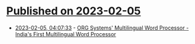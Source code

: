 # [Published on 2023-02-05](index.md)

* [2023-02-05, 04:07:33](https://lobste.rs/s/uoo3fj/org_systems_multilingual_word_processor) - [ORG Systems' Multilingual Word Processor - India's First Multilingual Word Processor](https://computeradsfromthepast.substack.com/p/org-systems-multilingual-word-processor)

